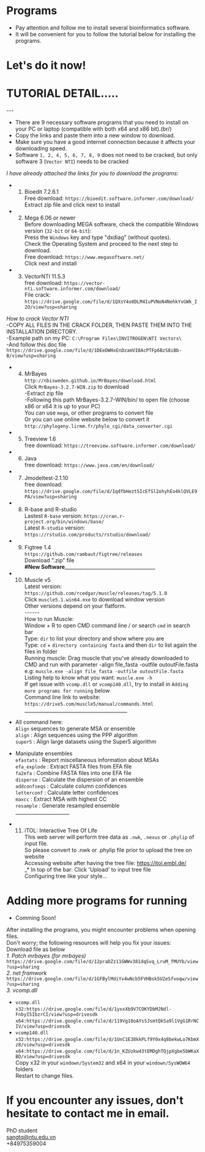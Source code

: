 # Programs
 * Pay attention and follow me to install several bioinformatics software.
 * It will be convenient for you to follow the tutorial below for installing the programs.
# Let's do it now!
# TUTORIAL DETAIL.....
---<br/>
  * There are 9 necessary software programs that you need to install on your PC or laptop (compatible with both x64 and x86 bit).(br/)
  * Copy the links and paste them into a new window to download. <br/>
  * Make sure you have a good internet connection because it affects your downloading speed. <br/>
  * Software `1, 2, 4, 5, 6, 7, 8, 9` does not need to be cracked, but only software 3 (`Vector NTI`) needs to be cracked <br/> 

*I have already attached the links for you to download the programs:*<br/>
  * 1. Bioedit 7.2.6.1<br/>
Free download: `https://bioedit.software.informer.com/download/`<br/>
Extract zip file and click next to install<br/>
  * 2. Mega 6.06 or newer<br/>
Before downloading MEGA software, check the compatible Windows version (`32-bit` or `64-bit`): <br/>
Press the `Windows` key and type "dxdiag" (without quotes). <br/> 
Check the Operating System and proceed to the next step to download. <br/> 
Free download: `https://www.megasoftware.net/`<br/>
Click next and install<br/>
  * 3. VectorNTI 11.5.3<br/>
free download: `https://vector-nti.software.informer.com/download/`<br/>
File crack: `https://drive.google.com/file/d/1QXsY4o8DLM4IuPVNoN4NehkYvGWk_I2O/view?usp=sharing`<br/>

  *How to crack Vector NTI*<br/>
-COPY ALL FILES IN THE CRACK FOLDER, THEN PASTE THEM INTO THE INSTALLATION DIRECTORY.<br/>
-Example path on my PC: `C:\Program Files\INVITROGEN\NTI Vectors\` <br/>
-And follow this doc file <br/>
`https://drive.google.com/file/d/1DEeDWHxEnDzamVI8AcPTFp6BzS8iBb-B/view?usp=sharing`<br/>
  * 4. MrBayes<br/>
`http://nbisweden.github.io/MrBayes/download.html`<br/>
Click `MrBayes-3.2.7-WIN.zip` to download<br/>
-Extract zip file<br/>
-Following this path MrBayes-3.2.7-WIN/bin/ to open file (choose x86 or x64 it is up to your PC)<br/>
You can use `mega`, or other programs to convert file <br/>
Or you can use online website below to convert it   `http://phylogeny.lirmm.fr/phylo_cgi/data_converter.cgi`<br/>

  * 5. Treeview 1.6<br/>
free download: `https://treeview.software.informer.com/download/`<br/>
  * 6. Java <br/>
free download: `https://www.java.com/en/download/`<br/>
  * 7. Jmodeltest-2.1.10<br/>
free download: `https://drive.google.com/file/d/1qdfbHeztSIcEfSl2ohyhEo4klQVLE9PA/view?usp=sharing`<br/>
  * 8. R-base and R-studio <br/>
Lastest `R-base` version: `https://cran.r-project.org/bin/windows/base/`<br/>
Latest `R-studio` version: `https://rstudio.com/products/rstudio/download/`<br/>
  * 9. Figtree 1.4<br/>
`https://github.com/rambaut/figtree/releases`<br/>
Download ".zip" file<br/>
________#New Software_____________________________________________<br/>
 * 10. Muscle v5<br/>
 Latest version: `https://github.com/rcedgar/muscle/releases/tag/5.1.0`<br/>
 Click `muscle5.1.win64.exe` to download window version<br/>
 Other versions depend on your flatform.<br/>
 ------<br/>
 How to run Muscle: <br/>
 Window + R to open CMD command line / or search `cmd` in search bar <br/>
 Type: `dir` to list your directory and show where you are<br/>
 Type: `cd` + `directory containing fasta` and then `dir` to list again the files in folder<br>
 Running muscle: Drag muscle that you've already downloaded to CMD and run with parameter -align file_fasta -outfile outoutFile.fasta<br/>
 e.g: `muscle.exe -align file_fasta -outfile outoutFile.fasta`<br/>
 Listing help to know what you want: `muscle.exe -h`<br/>
 If get issue with `vcomp.dll` or `vcomp140.dll`, try to install in `Adding more programs for running` below <br/>
 Command line link to website: `https://drive5.com/muscle5/manual/commands.html`<br/>
 __________________________________________<br/>
 * All command here: <br/>
 `Align` sequences to generate MSA or ensemble<br/>
 `align` : Align sequences using the PPP algorithm<br/>
 `super5` : Align large datasets using the Super5 algorithm<br/>
  * Manipulate ensembles<br/>
 `efastats` : Report miscellaneous information about MSAs<br/>
 `efa_explode` :  Extract FASTA files from EFA file<br/>
 `fa2efa`   :    Combine FASTA files into one EFA file<br/>
 `disperse`  :   Calculate the dispersion of an ensemble<br/>
 `addconfseqs` : Calculate column confidences<br/>
 `letterconf`  :  Calculate letter confidences<br/>
 `maxcc`    :    Extract MSA with highest CC<br/>
 `resample`  :   Generate resampled ensemble<br/>
 ______________________<br/>
 
 
  * 11. iTOL: Interactive Tree Of Life <br/>
 This web server will perform tree data as `.nwk`, `.nexus` or `.phylip` of input file.<br/>
 So please convert to .nwk or .phylip file prior to upload the tree on website<br/>
 Accessing website after having the tree file:     https://itol.embl.de/<br/> _*
 In top of the bar: Click 'Upload' to input tree file<br/>
 Configuring tree like your style...<br/>
 
# Adding more programs for running
  * Comming Soon!<br/>

After installing the programs, you might encounter problems when opening files. <br/> 
Don't worry; the following resources will help you fix your issues: <br/>
Download file as below <br/> 
*_1. Patch mrbayes (for mrbayes)_*
`https://drive.google.com/file/d/12praDZz11GWWv381dqSvq_LruM_fMUYb/view?usp=sharing`<br/>
*_2. net framwork_*
`https://drive.google.com/file/d/1GFBylMdiYv4wNcb5FVHBsk5U2eSfvoqw/view?usp=sharing`<br/>
*_3. vcomp.dll_*<br/>
- `vcomp.dll`<br/>
`x32:https://drive.google.com/file/d/1yxxXb9V7COKYDbMJNdl-FnbyI5IbzrCI/view?usp=drivesdk`<br/>
`x64:https://drive.google.com/file/d/119Vg10oAYsSJsmtQkSa9l1VgG1RrNCIV/view?usp=drivesdk`<br/>
- `vcomp140.dll`<br/>
`x32:https://drive.google.com/file/d/1UnC1E38kkPLf9Y0x4q8bekwLo7KbmXz8/view?usp=drivesdk`<br/>
`x64:https://drive.google.com/file/d/1n_KZUzkw43tEMDghTQjpXgbe5bWKaXBD/view?usp=drivesdk`<br/>
Copy x32 in your `windown/System32` and x64 in your `windown/SysWOW64` folders<br/>
Restart to change files.<br/>

# If you encounter any issues, don't hesitate to contact me in email.
PhD student <br/>
sangtq@ntu.edu.vn <br/>
+84975359004 <br/>



 



